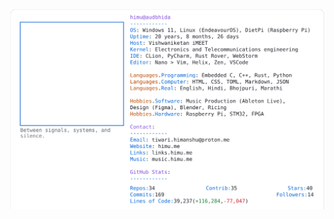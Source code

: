<a href="https://github.com/HimuCodes">
  <picture>
    <source media="(prefers-color-scheme: dark)" srcset="https://raw.githubusercontent.com/HimuCodes/HimuCodes/main/dark.svg?b=1760326839">
    <img alt="HimuCodes's GitHub Profile README" src="https://raw.githubusercontent.com/HimuCodes/HimuCodes/main/light.svg?b=1760326839">
  </picture>
</a>
